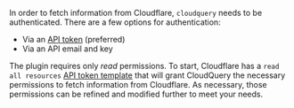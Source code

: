 In order to fetch information from Cloudflare, `cloudquery` needs to be authenticated. There are a few options for authentication:

- Via an [API token](https://developers.cloudflare.com/fundamentals/api/get-started/create-token/) (preferred)
- Via an API email and key

The plugin requires only _read_ permissions.  To start, Cloudflare has a `read all resources` [API token template](https://developers.cloudflare.com/fundamentals/api/reference/template/) that will grant CloudQuery the necessary permissions to fetch information from Cloudflare.  As necessary, those permissions can be refined and modified further to meet your needs.
